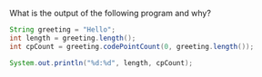 What is the output of the following program and why?

```java
String greeting = "Hello";
int length = greeting.length();
int cpCount = greeting.codePointCount(0, greeting.length());

System.out.println("%d:%d", length, cpCount);
```